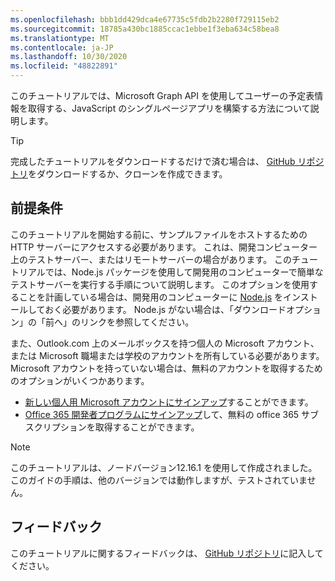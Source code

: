 ```yaml
---
ms.openlocfilehash: bbb1dd429dca4e67735c5fdb2b2280f729115eb2
ms.sourcegitcommit: 18785a430bc1885ccac1ebbe1f3eba634c58bea8
ms.translationtype: MT
ms.contentlocale: ja-JP
ms.lasthandoff: 10/30/2020
ms.locfileid: "48822891"
---
```

<!-- markdownlint-disable MD002 MD041 -->

このチュートリアルでは、Microsoft Graph API を使用してユーザーの予定表情報を取得する、JavaScript のシングルページアプリを構築する方法について説明します。

> [!TIP]
> 完成したチュートリアルをダウンロードするだけで済む場合は、 [GitHub リポジトリ](https://github.com/microsoftgraph/msgraph-training-javascriptspa)をダウンロードするか、クローンを作成できます。

## <a name="prerequisites"></a>前提条件

このチュートリアルを開始する前に、サンプルファイルをホストするための HTTP サーバーにアクセスする必要があります。 これは、開発コンピューター上のテストサーバー、またはリモートサーバーの場合があります。 このチュートリアルでは、Node.js パッケージを使用して開発用のコンピューターで簡単なテストサーバーを実行する手順について説明します。 このオプションを使用することを計画している場合は、開発用のコンピューターに [Node.js](https://nodejs.org) をインストールしておく必要があります。 Node.js がない場合は、「ダウンロードオプション」の「前へ」のリンクを参照してください。

また、Outlook.com 上のメールボックスを持つ個人の Microsoft アカウント、または Microsoft 職場または学校のアカウントを所有している必要があります。 Microsoft アカウントを持っていない場合は、無料のアカウントを取得するためのオプションがいくつかあります。

- [新しい個人用 Microsoft アカウントにサインアップ](https://signup.live.com/signup?wa=wsignin1.0&rpsnv=12&ct=1454618383&rver=6.4.6456.0&wp=MBI_SSL_SHARED&wreply=https://mail.live.com/default.aspx&id=64855&cbcxt=mai&bk=1454618383&uiflavor=web&uaid=b213a65b4fdc484382b6622b3ecaa547&mkt=E-US&lc=1033&lic=1)することができます。
- [Office 365 開発者プログラムにサインアップ](https://developer.microsoft.com/office/dev-program)して、無料の office 365 サブスクリプションを取得することができます。

> [!NOTE]
> このチュートリアルは、ノードバージョン12.16.1 を使用して作成されました。 このガイドの手順は、他のバージョンでは動作しますが、テストされていません。

## <a name="feedback"></a>フィードバック

このチュートリアルに関するフィードバックは、 [GitHub リポジトリ](https://github.com/microsoftgraph/msgraph-training-javascriptspa)に記入してください。
